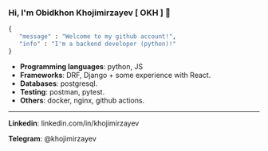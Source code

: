 ### Hi, I'm Obidkhon Khojimirzayev [ OKH ] 👋

```py
{ 
   "message" : "Welcome to my github account!",
   "info" : "I'm a backend developer (python)!"
}
```

* **Programming languages**: python, JS
* **Frameworks**: DRF, Django + some experience with React.
* **Databases**: postgresql.
* **Testing**: postman, pytest.
* **Others**: docker, nginx, github actions.

<hr>

**Linkedin**: linkedin.com/in/khojimirzayev

**Telegram**: @khojimirzayev
